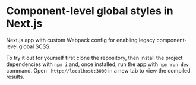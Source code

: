 # Component-level global styles in Next.js
Next.js app with custom Webpack config for enabling legacy component-level global SCSS.

To try it out for yourself first clone the repository, then install the project dependencies with `npm i` and, once installed, run the app with `npm run dev`
 command. Open ` http://localhost:3000` in a new tab to view the compiled results.
